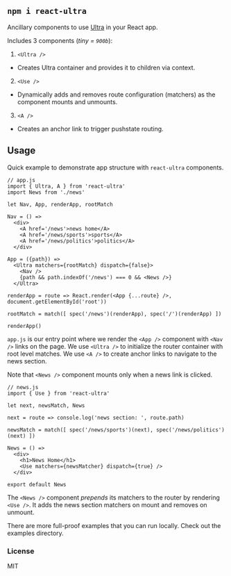 ## `npm i react-ultra`

Ancillary components to use [Ultra](https://github.com/gt3/ultra-router) in your React app.

Includes 3 components (*tiny = `900b`*):

1. `<Ultra />`
  - Creates Ultra container and provides it to children via context.
2. `<Use />`
  - Dynamically adds and removes route configuration (matchers) as the component mounts and unmounts.
3. `<A />`
  - Creates an anchor link to trigger pushstate routing.

## Usage

Quick example to demonstrate app structure with `react-ultra` components.

```
// app.js
import { Ultra, A } from 'react-ultra'
import News from './news'

let Nav, App, renderApp, rootMatch

Nav = () => 
  <div>
    <A href='/news'>news home</A>
    <A href='/news/sports'>sports</A>
    <A href='/news/politics'>politics</A>
  </div>

App = ({path}) => 
  <Ultra matchers={rootMatch} dispatch={false}>
    <Nav />
    {path && path.indexOf('/news') === 0 && <News />}
  </Ultra>

renderApp = route => React.render(<App {...route} />, document.getElementById('root'))

rootMatch = match([ spec('/news')(renderApp), spec('/')(renderApp) ])

renderApp()
```
`app.js` is our entry point where we render the `<App />` component with `<Nav />` links on the page. We use `<Ultra />` to initialize the router container with root level matches. We use `<A />` to create anchor links to navigate to the news section.

Note that `<News />` component mounts only when a news link is clicked.

```
// news.js
import { Use } from 'react-ultra'

let next, newsMatch, News

next = route => console.log('news section: ', route.path)

newsMatch = match([ spec('/news/sports')(next), spec('/news/politics')(next) ])

News = () => 
  <div>
    <h1>News Home</h1>
    <Use matchers={newsMatcher} dispatch={true} />
  </div>

export default News
```

The `<News />` component *prepends* its matchers to the router by rendering `<Use />`. It adds the news section matchers on mount and removes on unmount.

There are more full-proof examples that you can run locally. Check out the examples directory.

### License

MIT